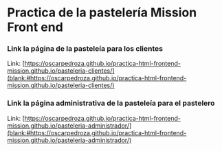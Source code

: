 # Practica de la pastelería Mission Front end

### Link la página de la pasteleía para los clientes

Link: [https://oscarpedroza.github.io/practica-html-frontend-mission.github.io/pasteleria-clientes/](blank:#https://oscarpedroza.github.io/practica-html-frontend-mission.github.io/pasteleria-clientes/)

### Link la página administrativa de la pasteleía para el pastelero

Link: [https://oscarpedroza.github.io/practica-html-frontend-mission.github.io/pasteleria-administrador/](blank:#https://oscarpedroza.github.io/practica-html-frontend-mission.github.io/pasteleria-administrador/)
